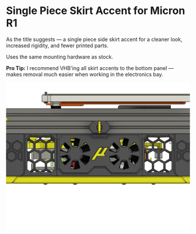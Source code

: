 # Single Piece Skirt Accent for Micron R1

As the title suggests — a single piece side skirt accent for a cleaner look, increased rigidity, and fewer printed parts.

Uses the same mounting hardware as stock.

**Pro Tip:** I recommend VHB'ing all skirt accents to the bottom panel — makes removal much easier when working in the electronics bay.

![Example](Images/Skirt_Accent.png)
